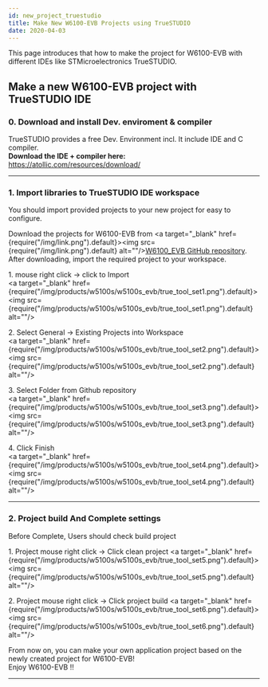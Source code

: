```yaml
---
id: new_project_truestudio
title: Make New W6100-EVB Projects using TrueSTUDIO
date: 2020-04-03
---
```


This page introduces that how to make the project for W6100-EVB with
different IDEs like STMicroelectronics TrueSTUDIO.

## Make a new W6100-EVB project with TrueSTUDIO IDE

### 0\. Download and install Dev. enviroment & compiler

TrueSTUDIO provides a free Dev. Environment incl. It include IDE and C
compiler.  
**Download the IDE + compiler here:**  
<https://atollic.com/resources/download/>  

-----

### 1\. Import libraries to TrueSTUDIO IDE workspace

You should import provided projects to your new project for easy to
configure.

Download the projects for W6100-EVB from
<a target="_blank" href={require("/img/link.png").default}><img src={require("/img/link.png").default} alt=""/></a>[W6100\_EVB GitHub
repository](https://github.com/Wiznet/W6100_EVB). After downloading,
import the required project to your workspace.

1\. mouse right click → click to Import  
<a target="_blank" href={require("/img/products/w5100s/w5100s_evb/true_tool_set1.png").default}><img src={require("/img/products/w5100s/w5100s_evb/true_tool_set1.png").default} alt=""/></a>

2\. Select General → Existing Projects into Workspace  
<a target="_blank" href={require("/img/products/w5100s/w5100s_evb/true_tool_set2.png").default}><img src={require("/img/products/w5100s/w5100s_evb/true_tool_set2.png").default} alt=""/></a>

3\. Select Folder from Github repository  
<a target="_blank" href={require("/img/products/w5100s/w5100s_evb/true_tool_set3.png").default}><img src={require("/img/products/w5100s/w5100s_evb/true_tool_set3.png").default} alt=""/></a>

4\. Click Finish  
<a target="_blank" href={require("/img/products/w5100s/w5100s_evb/true_tool_set4.png").default}><img src={require("/img/products/w5100s/w5100s_evb/true_tool_set4.png").default} alt=""/></a>

-----

### 2\. Project build And Complete settings

Before Complete, Users should check build project

1\. Project mouse right click -\> Click clean project
<a target="_blank" href={require("/img/products/w5100s/w5100s_evb/true_tool_set5.png").default}><img src={require("/img/products/w5100s/w5100s_evb/true_tool_set5.png").default} alt=""/></a>

2\. Project mouse right click -\> Click project build
<a target="_blank" href={require("/img/products/w5100s/w5100s_evb/true_tool_set6.png").default}><img src={require("/img/products/w5100s/w5100s_evb/true_tool_set6.png").default} alt=""/></a>

From now on, you can make your own application project based on the
newly created project for W6100-EVB\!  
Enjoy W6100-EVB \!\!

-----
